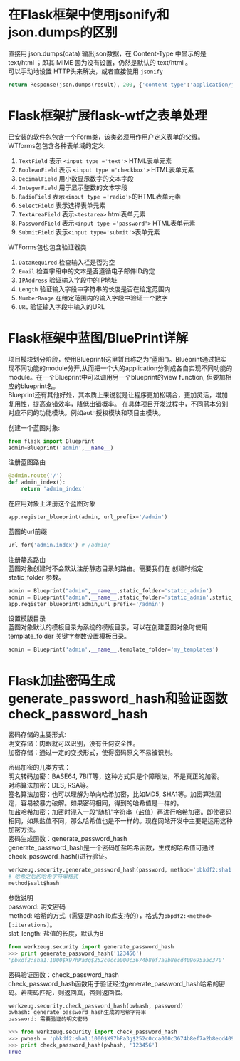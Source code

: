# 在Flask框架中使用jsonify和json.dumps的区别
直接用 json.dumps(data) 输出json数据，在 Content-Type 中显示的是 text/html ；即其 MIME 因为没有设置，仍然是默认的 text/html 。      
可以手动地设置 HTTP头来解决，或者直接使用 `jsonify` 
```python
return Response(json.dumps(result), 200, {'content-type':'application/json'})
```

# Flask框架扩展flask-wtf之表单处理
已安装的软件包包含一个Form类，该类必须用作用户定义表单的父级。      
WTforms包包含各种表单域的定义:

1. `TextField`	表示 `<input type ='text'>` HTML表单元素
2. `BooleanField`	表示 `<input type ='checkbox'>` HTML表单元素
3. `DecimalField`	用小数显示数字的文本字段
4. `IntegerField`	用于显示整数的文本字段
5. `RadioField`	表示`<input type ='radio'>`的HTML表单元素
6. `SelectField`	表示选择表单元素
7. `TextAreaField`	表示`<testarea>` html表单元素
8. `PasswordField`	表示`<input type ='password'>` HTML表单元素
9. `SubmitField`	表示`<input type='submit'>`表单元素

WTForms包也包含验证器类         

1. `DataRequired`	检查输入栏是否为空
2. `Email`	检查字段中的文本是否遵循电子邮件ID约定
3. `IPAddress`	验证输入字段中的IP地址
4. `Length`	验证输入字段中字符串的长度是否在给定范围内
5. `NumberRange`	在给定范围内的输入字段中验证一个数字
6. `URL`	验证输入字段中输入的URL

# Flask框架中蓝图/BluePrint详解
项目模块划分阶段，使用Blueprint(这里暂且称之为“蓝图”)。Blueprint通过把实现不同功能的module分开,从而把一个大的application分割成各自实现不同功能的module。在一个Blueprint中可以调用另一个blueprint的view function, 但要加相应的blueprint名。      
Blueprint还有其他好处，其本质上来说就是让程序更加松耦合，更加灵活，增加复用性，提高查错效率，降低出错概率。
在具体项目开发过程中，不同蓝本分别对应不同的功能模块。例如auth授权模块和项目主模块。

创建一个蓝图对象:
```python
from flask import Blueprint
admin=Blueprint('admin',__name__)
```

注册蓝图路由
```python
@admin.route('/')
def admin_index():
    return 'admin_index'
```

在应用对象上注册这个蓝图对象
```python
app.register_blueprint(admin, url_prefix='/admin')
```

蓝图的url前缀
```python
url_for('admin.index') # /admin/
```

注册静态路由        
蓝图对象创建时不会默认注册静态目录的路由。需要我们在 创建时指定 static_folder 参数。
```python
admin = Blueprint("admin",__name__,static_folder='static_admin')
admin = Blueprint("admin",__name__,static_folder='static_admin',static_url_path='/lib')
app.register_blueprint(admin,url_prefix='/admin')
```

设置模版目录    
蓝图对象默认的模板目录为系统的模版目录，可以在创建蓝图对象时使用 template_folder 关键字参数设置模板目录。
```python
admin = Blueprint('admin',__name__,template_folder='my_templates')
```

# Flask加盐密码生成generate_password_hash和验证函数check_password_hash
密码存储的主要形式:         
明文存储：肉眼就可以识别，没有任何安全性。      
加密存储：通过一定的变换形式，使得密码原文不易被识别。      

密码加密的几类方式：            
明文转码加密：BASE64, 7BIT等，这种方式只是个障眼法，不是真正的加密。        
对称算法加密：DES, RSA等。          
签名算法加密：也可以理解为单向哈希加密，比如MD5, SHA1等。加密算法固定，容易被暴力破解。如果密码相同，得到的哈希值是一样的。         
加盐哈希加密：加密时混入一段“随机”字符串（盐值）再进行哈希加密。即使密码相同，如果盐值不同，那么哈希值也是不一样的。现在网站开发中主要是运用这种加密方法。      
密码生成函数：generate_password_hash        
generate_password_hash是一个密码加盐哈希函数，生成的哈希值可通过check_password_hash()进行验证。     
```python
werkzeug.security.generate_password_hash(password, method='pbkdf2:sha1', salt_length=8)
# 哈希之后的哈希字符串格式
method$salt$hash
```
参数说明        
password: 明文密码          
method: 哈希的方式（需要是hashlib库支持的），格式为`pbpdf2:<method>[:iterations]`。       
slat_length: 盐值的长度，默认为8        
```python
from werkzeug.security import generate_password_hash
>>> print generate_password_hash('123456')
'pbkdf2:sha1:1000$X97hPa3g$252c0cca000c3674b8ef7a2b8ecd409695aac370'
```

密码验证函数：check_password_hash           
check_password_hash函数用于验证经过generate_password_hash哈希的密码。若密码匹配，则返回真，否则返回假。         
```python
werkzeug.security.check_password_hash(pwhash, password) 
pwhash: generate_password_hash生成的哈希字符串
password: 需要验证的明文密码
```

```python
>>> from werkzeug.security import check_password_hash
>>> pwhash = 'pbkdf2:sha1:1000$X97hPa3g$252c0cca000c3674b8ef7a2b8ecd409695aac370'
>>> print check_password_hash(pwhash, '123456')
True
```